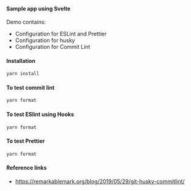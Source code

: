 #### Sample app using Svelte

Demo contains: 
  * Configuration for ESLint and Prettier
  * Configuration for husky
  * Configuration for Commit Lint
 
#### Installation

```sh
yarn install
```

#### To test commit lint
```sh
yarn format
```

#### To test ESlint using Hooks
```sh
yarn format
```

#### To test Prettier 

```sh
yarn format
```

#### Reference links

* https://remarkablemark.org/blog/2019/05/29/git-husky-commitlint/

